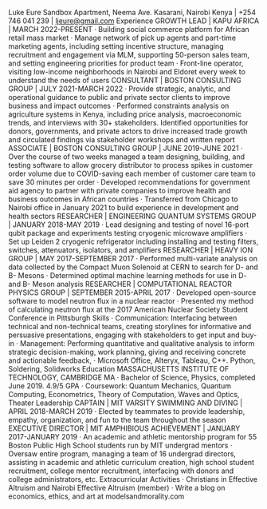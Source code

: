 Luke Eure
Sandbox Apartment, Neema Ave. Kasarani, Nairobi Kenya | +254 746 041 239 | ljeure@gmail.com
Experience
GROWTH LEAD | KAPU AFRICA | MARCH 2022-PRESENT
·	Building social commerce platform for African retail mass market
·	Manage network of pick up agents and part-time marketing agents, including setting incentive structure, managing recruitment and engagement via MLM, supporting 50-person sales team, and setting engineering priorities for product team 
·	Front-line operator, visiting low-income neighborhoods in Nairobi and Eldoret every week to understand the needs of users 
CONSULTANT | BOSTON CONSULTING GROUP | JULY 2021-MARCH 2022
·	Provide strategic, analytic, and operational guidance to public and private sector clients to improve business and impact outcomes
·	Performed constraints analysis on agriculture systems in Kenya, including price analysis, macroeconomic trends, and interviews with 30+ stakeholders. Identified opportunities for donors, governments, and private actors to drive increased trade growth and circulated findings via stakeholder workshops and written report
ASSOCIATE | BOSTON CONSULTING GROUP | JUNE 2019-JUNE 2021
·	Over the course of two weeks managed a team designing, building, and testing software to allow grocery distributor to process spikes in customer order volume due to COVID-saving each member of customer care team to save 30 minutes per order
·	Developed recommendations for government aid agency to partner with private companies to improve health and business outcomes in African countries
·	Transferred from Chicago to Nairobi office in January 2021 to build experience in development and health sectors
RESEARCHER | ENGINEERING QUANTUM SYSTEMS GROUP | JANUARY 2018-MAY 2019
·	Lead designing and testing of novel 16-port qubit package and experiments testing cryogenic microwave amplifiers
·	Set up Leiden 2 cryogenic refrigerator including installing and testing filters, switches, attenuators, isolators, and amplifiers
RESEARCHER | HEAVY ION GROUP | MAY 2017-SEPTEMBER 2017
·	Performed multi-variate analysis on data collected by the Compact Muon Solenoid at CERN to search for D- and B- Mesons
·	Determined optimal machine learning methods for use in D- and B- Meson analysis
RESEARCHER | COMPUTATIONAL REACTOR PHYSICS GROUP | SEPTEMBER 2015-APRIL 2017
·	Developed open-source software to model neutron flux in a nuclear reactor
·	Presented my method of calculating neutron flux at the 2017 American Nuclear Society Student Conference in Pittsburgh
Skills
·	Communication: Interfacing between technical and non-technical teams, creating storylines for informative and persuasive presentations, engaging with stakeholders to get input and buy-in
·	Management: Performing quantitative and qualitative analysis to inform strategic decision-making, work planning, giving and receiving concrete and actionable feedback,
·	Microsoft Office, Alteryx, Tableau, C++. Python, Soldering, Solidworks
Education
MASSACHUSETTS INSTITUTE OF TECHNOLOGY, CAMBRIDGE MA
·	Bachelor of Science, Physics, completed June 2019. 4.9/5 GPA
·	Coursework: Quantum Mechanics, Quantum Computing, Econometrics, Theory of Computation, Waves and Optics, Theater
Leadership
CAPTAIN | MIT VARSITY SWIMMING AND DIVING | APRIL 2018-MARCH 2019
·	Elected by teammates to provide leadership, empathy, organization, and fun to the team throughout the season
EXECUTIVE DIRECTOR | MIT AMPHIBIOUS ACHIEVEMENT | JANUARY 2017-JANUARY 2019
·	An academic and athletic mentorship program for 55 Boston Public High School students run by MIT undergrad mentors
·	Oversaw entire program, managing a team of 16 undergrad directors, assisting in academic and athletic curriculum creation, high school student recruitment, college mentor recruitment, interfacing with donors and college administrators, etc.
Extracurricular Activities
·	Christians in Effective Altruism and Nairobi Effective Altruism (member)
·	Write a blog on economics, ethics, and art at modelsandmorality.com

